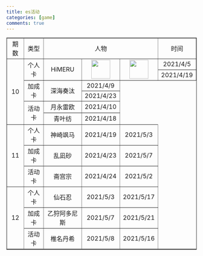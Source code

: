 ```yaml
---
title: es活动
categories: [game]
comments: true
---
```


<html>
	<head>
		<meta charset="utf-8">
		<title></title>
	</head>
	<body>
        <table border="1" style="text-align:center">
            <tr>
				<td>期数</td>
                <td>类型</td>
                <td colspan="3">人物</td>
                <td>时间</td>
            </tr>
            <tr>
				<td rowspan="6">10</td>
                <td rowspan="2">个人卡</td>
                <td rowspan="2">HiMERU</td>
                <td rowspan="2"><img src="https://zxyfalcon.github.io/assets/img/himeru1.jpg" width="50px"></td>
                <td rowspan="2"><img src="https://zxyfalcon.github.io/assets/img/himeru2.jpg" width="50px"></td>
                <td>2021/4/5</td>
            </tr>
            <tr>
                <td>2021/4/19</td>
            </tr>
            <tr>
                <td rowspan="2">加成卡</td>
                <td rowspan="2">深海奏汰</td>
                <td>2021/4/9</td>
            </tr>
            <tr>
                <td>2021/4/23</td>
            </tr>
            <tr>
                <td rowspan="2">活动卡</td>
                <td>月永雷欧</td>
                <td>2021/4/10</td>
            </tr>
            <tr>
                <td>青叶纺</td>
                <td>2021/4/18</td>
            </tr>
            <tr>
				<td rowspan="3">11</td>
                <td>个人卡</td>
                <td>神崎飒马</td>
                <td>2021/4/19</td>
                <td>2021/5/3</td>
            </tr>
            <tr>
                <td>加成卡</td>
                <td>乱凪砂</td>
                <td>2021/4/23</td>
                <td>2021/5/7</td>
            </tr>
            <tr>
                <td>活动卡</td>
                <td>斋宫宗</td>
                <td>2021/4/24</td>
                <td>2021/5/2</td>
            </tr>
            <tr>
				<td rowspan="3">12</td>
                <td>个人卡</td>
                <td>仙石忍</td>
                <td>2021/5/3</td>
                <td>2021/5/17</td>
            </tr>
            <tr>
                <td>加成卡</td>
                <td>乙狩阿多尼斯</td>
                <td>2021/5/7</td>
                <td>2021/5/21</td>
            </tr>
            <tr>
                <td>活动卡</td>
                <td>椎名丹希</td>
                <td>2021/5/8</td>
                <td>2021/5/16</td>
            </tr>
        </table>
	</body>
</html>
